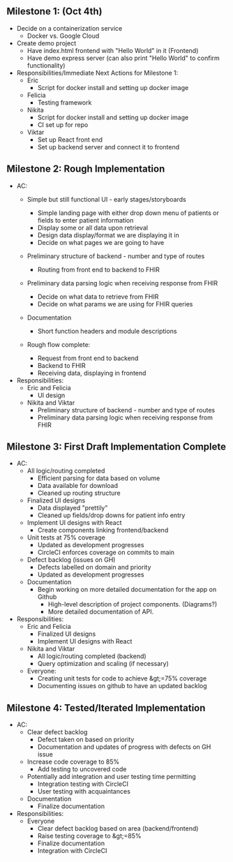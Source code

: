 ## Milestone 1: (Oct 4th)

- Decide on a containerization service
  - Docker vs. Google Cloud
- Create demo project
  - Have index.html frontend with &quot;Hello World&quot; in it (Frontend)
  - Have demo express server (can also print &quot;Hello World&quot; to confirm functionality)
- Responsibilities/Immediate Next Actions for Milestone 1:
  - Eric
    - Script for docker install and setting up docker image
  - Felicia
    - Testing framework
  - Nikita
    - Script for docker install and setting up docker image
    - CI set up for repo
  - Viktar
    - Set up React front end
    - Set up backend server and connect it to frontend

## Milestone 2: Rough Implementation

- AC:
  - Simple but still functional UI - early stages/storyboards
    - Simple landing page with either drop down menu of patients or fields to enter patient information
    - Display some or all data upon retrieval
    - Design data display/format we are displaying it in
    - Decide on what pages we are going to have
  - Preliminary structure of backend - number and type of routes
    - Routing from front end to backend to FHIR
  - Preliminary data parsing logic when receiving response from FHIR
    - Decide on what data to retrieve from FHIR
    - Decide on what params we are using for FHIR queries
  - Documentation
    - Short function headers and module descriptions

  - Rough flow complete:
    - Request from front end to backend
    - Backend to FHIR
    - Receiving data, displaying in frontend
- Responsibilities:
  - Eric and Felicia
    - UI design
  - Nikita and Viktar
    - Preliminary structure of backend - number and type of routes
    - Preliminary data parsing logic when receiving response from FHIR

## Milestone 3: First Draft Implementation Complete

- AC:
  - All logic/routing completed
    - Efficient parsing for data based on volume
    - Data available for download
    - Cleaned up routing structure
  - Finalized UI designs
    - Data displayed &quot;prettily&quot;
    - Cleaned up fields/drop downs for patient info entry
  - Implement UI designs with React
    - Create components linking frontend/backend
  - Unit tests at 75% coverage
    - Updated as development progresses
    - CircleCI enforces coverage on commits to main
  - Defect backlog (issues on GH)
    - Defects labelled on domain and priority
    - Updated as development progresses
  - Documentation
    - Begin working on more detailed documentation for the app on Github
      - High-level description of project components. (Diagrams?)
      - More detailed documentation of API.
- Responsibilities:
  - Eric and Felicia
    - Finalized UI designs
    - Implement UI designs with React
  - Nikita and Viktar
    - All logic/routing completed (backend)
    - Query optimization and scaling (if necessary)
  - Everyone:
    - Creating unit tests for code to achieve \&gt;=75% coverage
    - Documenting issues on github to have an updated backlog

## Milestone 4: Tested/Iterated Implementation

- AC:
  - Clear defect backlog
    - Defect taken on based on priority
    - Documentation and updates of progress with defects on GH issue
  - Increase code coverage to 85%
    - Add testing to uncovered code
  - Potentially add integration and user testing time permitting
    - Integration testing with CircleCI
    - User testing with acquaintances
  - Documentation
    - Finalize documentation
- Responsibilities:
  - Everyone
    - Clear defect backlog based on area (backend/frontend)
    - Raise testing coverage to \&gt;=85%
    - Finalize documentation
    - Integration with CircleCI
